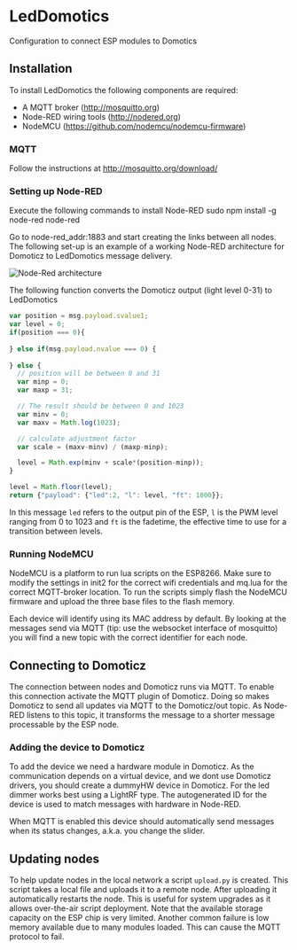 # LedDomotics
Configuration to connect ESP modules to Domotics


## Installation
To install LedDomotics the following components are required:

- A MQTT broker (http://mosquitto.org)
- Node-RED wiring tools (http://nodered.org)
- NodeMCU (https://github.com/nodemcu/nodemcu-firmware)

### MQTT
Follow the instructions at http://mosquitto.org/download/


### Setting up Node-RED
Execute the following commands to install Node-RED
    sudo npm install -g node-red
    node-red

Go to node-red_addr:1883 and start creating the links between all nodes. The following set-up is an example of a working Node-RED architecture for Domoticz to LedDomotics message delivery.

![Node-Red architecture](/../screenshots/node-red.png?raw=true)

The following function converts the Domoticz output (light level 0-31) to LedDomotics

```javascript
var position = msg.payload.svalue1;
var level = 0;
if(position === 0){
    
} else if(msg.payload.nvalue === 0) {
    
} else {
  // position will be between 0 and 31
  var minp = 0;
  var maxp = 31;

  // The result should be between 0 and 1023
  var minv = 0;
  var maxv = Math.log(1023);

  // calculate adjustment factor
  var scale = (maxv-minv) / (maxp-minp);

  level = Math.exp(minv + scale*(position-minp));
}

level = Math.floor(level);
return {"payload": {"led":2, "l": level, "ft": 1000}};
```

In this message `led` refers to the output pin of the ESP, `l` is the PWM level ranging from 0 to 1023 and `ft` is the fadetime, the effective time to use for a transition between levels.

### Running NodeMCU

NodeMCU is a platform to run lua scripts on the ESP8266.
Make sure to modify the settings in init2 for the correct wifi credentials and mq.lua for the correct MQTT-broker location.
To run the scripts simply flash the NodeMCU firmware and upload the three base files to the flash memory.

Each device will identify using its MAC address by default. By looking at the messages send via MQTT (tip: use the websocket interface of mosquitto) you will find a new topic with the correct identifier for each node.


## Connecting to Domoticz
The connection between nodes and Domoticz runs via MQTT. To enable this connection activate the MQTT plugin of Domoticz. Doing so makes Domoticz to send all updates via MQTT to the Domoticz/out topic. As Node-RED listens to this topic, it transforms the message to a shorter message processable by the ESP node.

### Adding the device to Domoticz
To add the device we need a hardware module in Domoticz. As the communication depends on a virtual device, and we dont use Domoticz drivers, you should create a dummyHW device in Domoticz. For the led dimmer works best using a LightRF type. The autogenerated ID for the device is used to match messages with hardware in Node-RED.

When MQTT is enabled this device should automatically send messages when its status changes, a.k.a. you change the slider.


## Updating nodes
To help update nodes in the local network a script `upload.py` is created. This script takes a local file and uploads it to a remote node. After uploading it automatically restarts the node. 
This is useful for system upgrades as it allows over-the-air script deployment. Note that the available storage capacity on the ESP chip is very limited. Another common failure is low memory available due to many modules loaded. This can cause the MQTT protocol to fail.
